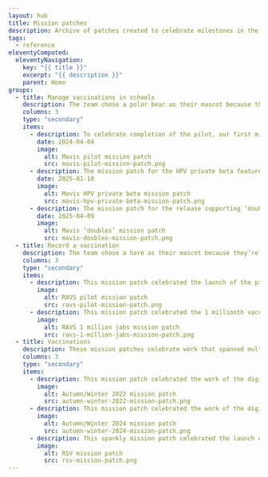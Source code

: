 ```yaml
---
layout: hub
title: Mission patches
description: Archive of patches created to celebrate milestones in the development of our different services
tags:
  - reference
eleventyComputed:
  eleventyNavigation:
    key: "{{ title }}"
    excerpt: "{{ description }}"
    parent: Home
groups:
  - title: Manage vaccinations in schools
    description: The team chose a polar bear as their mascot because they’re big on protecting their cubs. Living in a hostile environment, they can also be highly adaptive and conserve energy. That, and everyone on the team seems to love [The Bear](https://www.imdb.com/title/tt14452776/).
    columns: 3
    type: "secondary"
    items:
      - description: To celebrate completion of the pilot, our first mission patch features Mavis protecting her 2 cubs. The northern lights reflect the colours of the teams involved with the service’s development, while the 3 stars represent the 3 SAIS teams we piloted with.
        date: 2024-04-04
        image:
          alt: Mavis pilot mission patch
          src: mavis-pilot-mission-patch.png
      - description: The mission patch for the HPV private beta features Mavis watching the sun rise over the horizon, and represents the launch of our new service.
        date: 2025-01-10
        image:
          alt: Mavis HPV private beta mission patch
          src: mavis-hpv-private-beta-mission-patch.png
      - description: The mission patch for the release supporting ‘doubles’ (co-administered MenACWY and Td/IPV vaccinations) features Mavis meeting her double.
        date: 2025-04-09
        image:
          alt: Mavis ‘doubles’ mission patch
          src: mavis-doubles-mission-patch.png
  - title: Record a vaccination
    description: The team chose a hare as their mascot because they’re able to make big leaps forward.
    columns: 3
    type: "secondary"
    items:
      - description: This mission patch celebrated the launch of the pilot in June 2024. The 4 hearts represent the locations of the organisations that took part.
        image:
          alt: RAVS pilot mission patch
          src: ravs-pilot-mission-patch.png
      - description: This mission patch celebrated the 1 millionth vaccination recorded by the service in January 2025. The background text contains the vaccine product names.
        image:
          alt: RAVS 1 million jabs mission patch
          src: ravs-1-million-jabs-mission-patch.png
  - title: Vaccinations
    description: These mission patches celebrate work that spanned multiple vaccination teams.
    columns: 3
    type: "secondary"
    items:
      - description: This mission patch celebrated the work of the digital services supporting the Autumn/Winter 2022 seasonal vaccinations.
        image:
          alt: Autumn/Winter 2022 mission patch
          src: autumn-winter-2022-mission-patch.png
      - description: This mission patch celebrated the work of the digital services supporting the Autumn/Winter 2024 seasonal vaccinations.
        image:
          alt: Autumn/Winter 2024 mission patch
          src: autumn-winter-2024-mission-patch.png
      - description: This sparkly mission patch celebrated the launch of a brand new RSV vaccination, which was enabled by multiple teams including Select & Invite, Book a vaccination, Record a vaccination, and Capture & Flow.
        image:
          alt: RSV mission patch
          src: rsv-mission-patch.png
---
```

